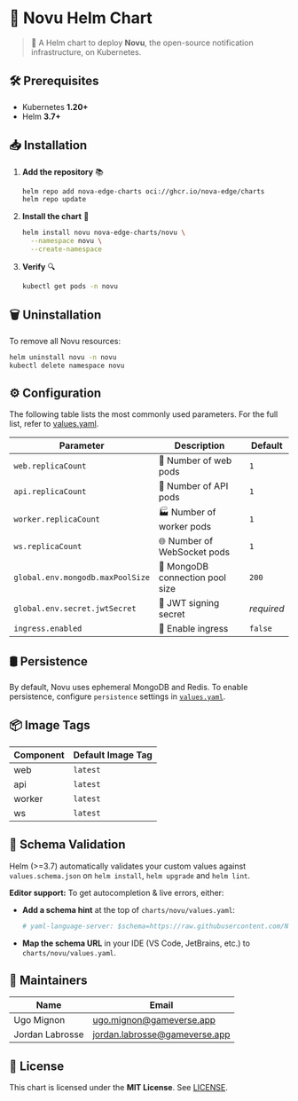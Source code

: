 # 🚀 Novu Helm Chart

> 📣 A Helm chart to deploy **Novu**, the open-source notification infrastructure, on Kubernetes.

## 🛠️ Prerequisites

- Kubernetes **1.20+**
- Helm **3.7+**

## 📥 Installation

1. **Add the repository** 📚
   ```bash
   helm repo add nova-edge-charts oci://ghcr.io/nova-edge/charts
   helm repo update
   ```

2. **Install the chart** 🎉
   ```bash
   helm install novu nova-edge-charts/novu \
     --namespace novu \
     --create-namespace
   ```

3. **Verify** 🔍
   ```bash
   kubectl get pods -n novu
   ```

## 🗑️ Uninstallation

To remove all Novu resources:
```bash
helm uninstall novu -n novu
kubectl delete namespace novu
```

## ⚙️ Configuration

The following table lists the most commonly used parameters. For the full list, refer to [values.yaml](values.yaml).

| Parameter                        | Description                      | Default    |
|----------------------------------|----------------------------------|------------|
| `web.replicaCount`               | 🚀 Number of web pods            | `1`        |
| `api.replicaCount`               | 🔧 Number of API pods            | `1`        |
| `worker.replicaCount`            | 🏭 Number of worker pods         | `1`        |
| `ws.replicaCount`                | 🌐 Number of WebSocket pods      | `1`        |
| `global.env.mongodb.maxPoolSize` | 💾 MongoDB connection pool size  | `200`      |
| `global.env.secret.jwtSecret`    | 🔑 JWT signing secret            | *required* |
| `ingress.enabled`                | 🚪 Enable ingress                | `false`    |

## 🛢️ Persistence

By default, Novu uses ephemeral MongoDB and Redis. To enable persistence, configure `persistence` settings in [`values.yaml`](values.yaml).

## 📦 Image Tags

| Component | Default Image Tag   |
|-----------|---------------------|
| web       | `latest`            |
| api       | `latest`            |
| worker    | `latest`            |
| ws        | `latest`            |

## 📑 Schema Validation

Helm (>=3.7) automatically validates your custom values against `values.schema.json` on `helm install`, `helm upgrade` and `helm lint`.

**Editor support:** To get autocompletion & live errors, either:

- **Add a schema hint** at the top of `charts/novu/values.yaml`:
  ```yaml
  # yaml-language-server: $schema=https://raw.githubusercontent.com/Nova-Edge/novu-chart/refs/heads/main/charts/novu/values.schema.json
  ```

- **Map the schema URL** in your IDE (VS Code, JetBrains, etc.) to `charts/novu/values.yaml`.

## 👥 Maintainers

| Name            | Email                         |
|-----------------|-------------------------------|
| Ugo Mignon      | ugo.mignon@gameverse.app      |
| Jordan Labrosse | jordan.labrosse@gameverse.app |

## 📄 License

This chart is licensed under the **MIT License**. See [LICENSE](../../LICENSE).
